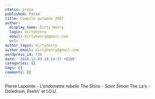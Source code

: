 ```yaml
---
status: prepa
published: false
title: Compile automne 2007
author:
  display_name: Dirty Henry
  login: dirtyhenry
  email: dirtyhenry@gmail.com
  url: ''
author_login: dirtyhenry
author_email: dirtyhenry@gmail.com
wordpress_id: 736
date: '2010-12-03 19:14:37 +0100'
categories: []
tags: []
comments: []
---
```

Pierre Lapointe - <em>L'endomètre rebelle</em>
The Shins - <em>Saint Simon</em>
The La's - Doledrum, Feelin' et I.O.U.
